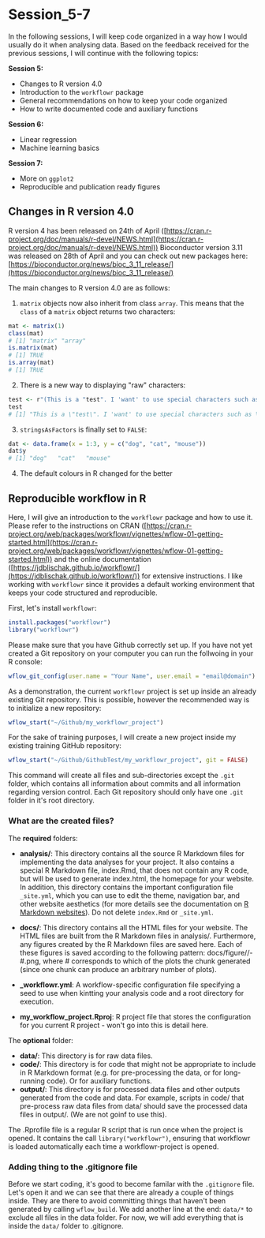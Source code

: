 # Session_5-7

In the following sessions, I will keep code organized in a way how I would usually do it when analysing data.
Based on the feedback received for the previous sessions, I will continue with the following topics:

**Session 5:** 
* Changes to R version 4.0
* Introduction to the `workflowr` package
* General recommendations on how to keep your code organized
* How to write documented code and auxiliary functions

**Session 6:**
* Linear regression
* Machine learning basics

**Session 7:**
* More on `ggplot2` 
* Reproducible and publication ready figures 

## Changes in R version 4.0

R version 4 has been released on 24th of April ([https://cran.r-project.org/doc/manuals/r-devel/NEWS.html](https://cran.r-project.org/doc/manuals/r-devel/NEWS.html))
Bioconductor version 3.11 was released on 28th of April and you can check out new packages here: [https://bioconductor.org/news/bioc_3_11_release/](https://bioconductor.org/news/bioc_3_11_release/)

The main changes to R version 4.0 are as follows:

1.  `matrix` objects now also inherit from class `array`.
This means that the `class` of a `matrix` object returns two characters:

```r
mat <- matrix(1)
class(mat)
# [1] "matrix" "array" 
is.matrix(mat)
# [1] TRUE
is.array(mat)
# [1] TRUE
```

2. There is a new way to displaying "raw" characters:

```r
test <- r"(This is a "test". I 'want' to use special characters such as \)"
test
# [1] "This is a \"test\". I 'want' to use special characters such as \\"
```

3. `stringsAsFactors` is finally set to `FALSE`:

```r
dat <- data.frame(x = 1:3, y = c("dog", "cat", "mouse"))
dat$y
# [1] "dog"   "cat"   "mouse"
```

4. The default colours in R changed for the better

## Reproducible workflow in R

Here, I will give an introduction to the `workflowr` package and how to use it.
Please refer to the instructions on CRAN ([https://cran.r-project.org/web/packages/workflowr/vignettes/wflow-01-getting-started.html](https://cran.r-project.org/web/packages/workflowr/vignettes/wflow-01-getting-started.html)) and the online documentation ([https://jdblischak.github.io/workflowr/](https://jdblischak.github.io/workflowr/)) for extensive instructions.
I like working with `workflowr` since it provides a default working environment that keeps your code structured and reproducible.

First, let's install `workflowr`:

```r
install.packages("workflowr")
library("workflowr")
```

Please make sure that you have Github correctly set up.
If you have not yet created a Git repository on your computer you can run the follwoing in your R console:

```r
wflow_git_config(user.name = "Your Name", user.email = "email@domain")
```
As a demonstration, the current `workflowr` project is set up inside an already existing Git repository. 
This is possible, however the recommended way is to initialize a new repository:

```r
wflow_start("~/Github/my_workflowr_project")
```
For the sake of training purposes, I will create a new project inside my existing training GitHub repository:

```r
wflow_start("~/Github/GithubTest/my_workflowr_project", git = FALSE)
```
This command will create all files and sub-directories except the `.git` folder, which contains all information about commits and all information regarding version control.
Each Git repository should only have one `.git` folder in it's root directory.

### What are the created files?

The **required** folders:

* **analysis/**: This directory contains all the source R Markdown files for implementing the data analyses for your project. It also contains a special R Markdown file, index.Rmd, that does not contain any R code, but will be used to generate index.html, the homepage for your website. In addition, this directory contains the important configuration file `_site.yml`, which you can use to edit the theme, navigation bar, and other website aesthetics (for more details see the documentation on [R Markdown websites](https://bookdown.org/yihui/rmarkdown/rmarkdown-site.html)). Do not delete `index.Rmd` or `_site.yml`.
* **docs/**: This directory contains all the HTML files for your website. The HTML files are built from the R Markdown files in analysis/. Furthermore, any figures created by the R Markdown files are saved here. Each of these figures is saved according to the following pattern: docs/figure/<insert Rmd filename>/<insert chunk name>-#.png, where # corresponds to which of the plots the chunk generated (since one chunk can produce an arbitrary number of plots).

* **_workflowr.yml**: A workflow-specific configuration file specifying a seed to use when kintting your analysis code and a root directory for execution.

* **my_workflow_project.Rproj**: R project file that stores the configuration for you current R project - won't go into this is detail here.

The **optional** folder:

* **data/**: This directory is for raw data files.
* **code/**: This directory is for code that might not be appropriate to include in R Markdown format (e.g. for pre-processing the data, or for long-running code). Or for auxiliary functions.
* **output/**: This directory is for processed data files and other outputs generated from the code and data. For example, scripts in code/ that pre-process raw data files from data/ should save the processed data files in output/. (We are not goinf to use this).

The .Rprofile file is a regular R script that is run once when the project is opened. 
It contains the call `library("workflowr")`, ensuring that workflowr is loaded automatically each time a workflowr-project is opened.

### Adding thing to the .gitignore file

Before we start coding, it's good to become familar with the `.gitignore` file. 
Let's open it and we can see that there are already a couple of things inside.
They are there to avoid committing things that haven't been generated by calling `wflow_build`.
We add another line at the end: `data/*` to exclude all files in the data folder.
For now, we will add everything that is inside the `data/` folder to .gitignore.

